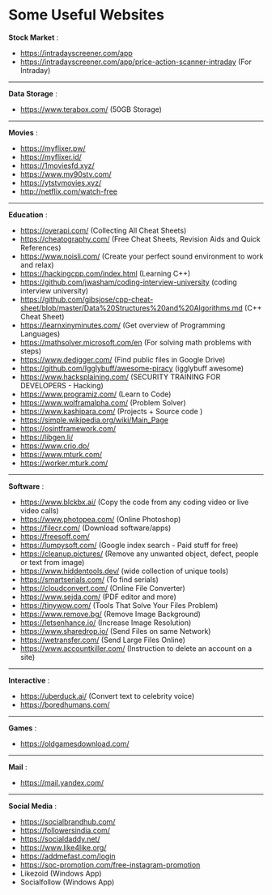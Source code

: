# Some Useful Websites


**Stock Market** :
- https://intradayscreener.com/app
- https://intradayscreener.com/app/price-action-scanner-intraday    (For Intraday)

<hr>

**Data Storage** :
- https://www.terabox.com/ (50GB Storage)

<hr>

**Movies** :
- https://myflixer.pw/
- https://myflixer.id/
- https://1moviesfd.xyz/
- https://www.my90stv.com/
- https://ytstvmovies.xyz/
- http://netflix.com/watch-free

<hr>

**Education** :
- https://overapi.com/    (Collecting All Cheat Sheets)
- https://cheatography.com/    (Free Cheat Sheets, Revision Aids and Quick References)
- https://www.noisli.com/    (Create your perfect sound environment to work and relax)
- https://hackingcpp.com/index.html    (Learning C++)
- https://github.com/jwasham/coding-interview-university    (coding interview university)
- https://github.com/gibsjose/cpp-cheat-sheet/blob/master/Data%20Structures%20and%20Algorithms.md (C++ Cheat Sheet)
- https://learnxinyminutes.com/    (Get overview of Programming Languages)
- https://mathsolver.microsoft.com/en    (For solving math problems with steps)
- https://www.dedigger.com/    (Find public files in Google Drive)
- https://github.com/Igglybuff/awesome-piracy    (igglybuff awesome)
- https://www.hacksplaining.com/    (SECURITY TRAINING FOR DEVELOPERS - Hacking)
- https://www.programiz.com/    (Learn to Code)
- https://www.wolframalpha.com/    (Problem Solver)
- https://www.kashipara.com/    (Projects + Source code )
- https://simple.wikipedia.org/wiki/Main_Page
- https://osintframework.com/
- https://libgen.li/
- https://www.crio.do/
- https://www.mturk.com/
- https://worker.mturk.com/

<hr>

**Software** :
- https://www.blckbx.ai/    (Copy the code from any coding video or live video calls)
- https://www.photopea.com/    (Online Photoshop)
- https://filecr.com/    (Download software/apps)
- https://freesoff.com/
- https://lumpysoft.com/    (Google index search - Paid stuff for free)
- https://cleanup.pictures/    (Remove any unwanted object, defect, people or text from image)
- https://www.hiddentools.dev/    (wide collection of unique tools)
- https://smartserials.com/    (To find serials)
- https://cloudconvert.com/    (Online File Converter)
- https://www.sejda.com/ (PDF editor and more)
- https://tinywow.com/    (Tools That Solve Your Files Problem)
- https://www.remove.bg/    (Remove Image Background)
- https://letsenhance.io/    (Increase Image Resolution)
- https://www.sharedrop.io/    (Send Files on same Network)
- https://wetransfer.com/    (Send Large Files Online)
- https://www.accountkiller.com/ (Instruction to delete an account on a site)

<hr>

**Interactive** :
- https://uberduck.ai/    (Convert text to celebrity voice)
- https://boredhumans.com/

<hr>

**Games** :
- https://oldgamesdownload.com/

<hr>

**Mail** :
- https://mail.yandex.com/

<hr>

**Social Media** :
- https://socialbrandhub.com/
- https://followersindia.com/
- https://socialdaddy.net/
- https://www.like4like.org/
- https://addmefast.com/login
- https://soc-promotion.com/free-instagram-promotion
- Likezoid (Windows App)
- Socialfollow (Windows App)
